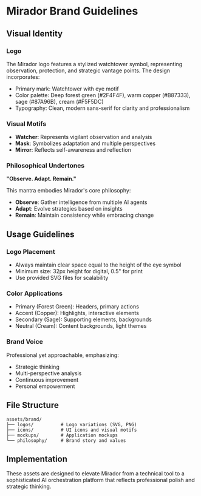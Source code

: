 # Mirador Brand Guidelines

## Visual Identity

### Logo
The Mirador logo features a stylized watchtower symbol, representing observation, protection, and strategic vantage points. The design incorporates:
- Primary mark: Watchtower with eye motif
- Color palette: Deep forest green (#2F4F4F), warm copper (#B87333), sage (#87A96B), cream (#F5F5DC)
- Typography: Clean, modern sans-serif for clarity and professionalism

### Visual Motifs
- **Watcher**: Represents vigilant observation and analysis
- **Mask**: Symbolizes adaptation and multiple perspectives
- **Mirror**: Reflects self-awareness and reflection

### Philosophical Undertones
**"Observe. Adapt. Remain."**

This mantra embodies Mirador's core philosophy:
- **Observe**: Gather intelligence from multiple AI agents
- **Adapt**: Evolve strategies based on insights
- **Remain**: Maintain consistency while embracing change

## Usage Guidelines

### Logo Placement
- Always maintain clear space equal to the height of the eye symbol
- Minimum size: 32px height for digital, 0.5" for print
- Use provided SVG files for scalability

### Color Applications
- Primary (Forest Green): Headers, primary actions
- Accent (Copper): Highlights, interactive elements
- Secondary (Sage): Supporting elements, backgrounds
- Neutral (Cream): Content backgrounds, light themes

### Brand Voice
Professional yet approachable, emphasizing:
- Strategic thinking
- Multi-perspective analysis
- Continuous improvement
- Personal empowerment

## File Structure
```
assets/brand/
├── logos/          # Logo variations (SVG, PNG)
├── icons/          # UI icons and visual motifs
├── mockups/        # Application mockups
└── philosophy/     # Brand story and values
```

## Implementation
These assets are designed to elevate Mirador from a technical tool to a sophisticated AI orchestration platform that reflects professional polish and strategic thinking.